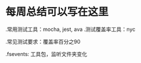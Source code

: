 # 每周总结可以写在这里

  .常用测试工具：mocha, jest, ava
  .测试覆盖率工具：nyc

  .常见测试要求：覆盖率百分之90

  .fsevents: 工具包，监听文件夹变化